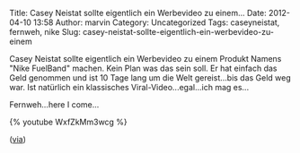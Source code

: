 Title: Casey Neistat sollte eigentlich ein Werbevideo zu einem...
Date: 2012-04-10 13:58
Author: marvin
Category: Uncategorized
Tags: caseyneistat, fernweh, nike
Slug: casey-neistat-sollte-eigentlich-ein-werbevideo-zu-einem

Casey Neistat sollte eigentlich ein Werbevideo zu einem Produkt Namens
"Nike FuelBand" machen. Kein Plan was das sein soll. Er hat einfach das
Geld genommen und ist 10 Tage lang um die Welt gereist...bis das Geld
weg war. Ist natürlich ein klassisches Viral-Video...egal...ich mag
es...

Fernweh...here I come...

{% youtube WxfZkMm3wcg %}

([via](http://www.whudat.de/make-it-count-in-10-tagen-um-die-welt-clip/))

